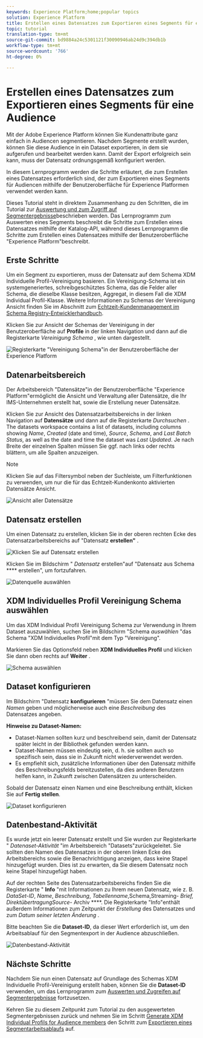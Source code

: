 ```yaml
---
keywords: Experience Platform;home;popular topics
solution: Experience Platform
title: Erstellen eines Datensatzes zum Exportieren eines Segments für eine Audience
topic: tutorial
translation-type: tm+mt
source-git-commit: bd9884a24c5301121f30090946ab24d9c394db1b
workflow-type: tm+mt
source-wordcount: '766'
ht-degree: 0%

---
```



# Erstellen eines Datensatzes zum Exportieren eines Segments für eine Audience

Mit der Adobe Experience Platform können Sie Kundenattribute ganz einfach in Audiencen segmentieren. Nachdem Segmente erstellt wurden, können Sie diese Audience in ein Dataset exportieren, in dem sie aufgerufen und bearbeitet werden kann. Damit der Export erfolgreich sein kann, muss der Datensatz ordnungsgemäß konfiguriert werden.

In diesem Lernprogramm werden die Schritte erläutert, die zum Erstellen eines Datensatzes erforderlich sind, der zum Exportieren eines Segments für Audiencen mithilfe der Benutzeroberfläche für Experience Platformen verwendet werden kann.

Dieses Tutorial steht in direktem Zusammenhang zu den Schritten, die im Tutorial zur [Auswertung und zum Zugriff auf Segmentergebnisse](./evaluate-a-segment.md)beschrieben werden. Das Lernprogramm zum Auswerten eines Segments beschreibt die Schritte zum Erstellen eines Datensatzes mithilfe der Katalog-API, während dieses Lernprogramm die Schritte zum Erstellen eines Datensatzes mithilfe der Benutzeroberfläche &quot;Experience Platform&quot;beschreibt.

## Erste Schritte

Um ein Segment zu exportieren, muss der Datensatz auf dem Schema XDM Individuelle Profil-Vereinigung basieren. Ein Vereinigung-Schema ist ein systemgeneriertes, schreibgeschütztes Schema, das die Felder aller Schema, die dieselbe Klasse besitzen, Aggregat, in diesem Fall die XDM Individual Profil-Klasse. Weitere Informationen zu Schemas der Vereinigung Ansicht finden Sie im Abschnitt zum [Echtzeit-Kundenmanagement im Schema Registry-Entwicklerhandbuch](../../xdm/schema/composition.md#union).

Klicken Sie zur Ansicht der Schemas der Vereinigung in der Benutzeroberfläche auf **Profile** in der linken Navigation und dann auf die Registerkarte *Vereinigung Schema* , wie unten dargestellt.

![Registerkarte &quot;Vereinigung Schema&quot;in der Benutzeroberfläche der Experience Platform](../images/tutorials/segment-export-dataset/union-schema-ui.png)


## Datenarbeitsbereich

Der Arbeitsbereich &quot;Datensätze&quot;in der Benutzeroberfläche &quot;Experience Platform&quot;ermöglicht die Ansicht und Verwaltung aller Datensätze, die Ihr IMS-Unternehmen erstellt hat, sowie die Erstellung neuer Datensätze.

Klicken Sie zur Ansicht des Datensatzarbeitsbereichs in der linken Navigation auf **Datensätze** und dann auf die Registerkarte *Durchsuchen* . The datasets workspace contains a list of datasets, including columns showing *Name*, *Created* (date and time), *Source*, *Schema*, and *Last Batch Status*, as well as the date and time the dataset was *Last Updated*. Je nach Breite der einzelnen Spalten müssen Sie ggf. nach links oder rechts blättern, um alle Spalten anzuzeigen.

>[!NOTE]
>
>Klicken Sie auf das Filtersymbol neben der Suchleiste, um Filterfunktionen zu verwenden, um nur die für das Echtzeit-Kundenkonto aktivierten Datensätze Ansicht.

![Ansicht aller Datensätze](../images/tutorials/segment-export-dataset/datasets-workspace.png)

## Datensatz erstellen

Um einen Datensatz zu erstellen, klicken Sie in der oberen rechten Ecke des Datensatzarbeitsbereichs auf &quot;Datensatz **erstellen&quot;** .

![Klicken Sie auf Datensatz erstellen](../images/tutorials/segment-export-dataset/dataset-click-create.png)

Klicken Sie im Bildschirm &quot; *Datensatz* erstellen&quot;auf &quot;Datensatz aus Schema **** erstellen&quot;, um fortzufahren.

![Datenquelle auswählen](../images/tutorials/segment-export-dataset/create-dataset.png)

## XDM Individuelles Profil Vereinigung Schema auswählen

Um das XDM Individual Profil Vereinigung Schema zur Verwendung in Ihrem Dataset auszuwählen, suchen Sie im Bildschirm &quot;Schema *auswählen* &quot;das Schema &quot;XDM Individuelles Profil&quot;mit dem Typ &quot;Vereinigung&quot;.

Markieren Sie das Optionsfeld neben **XDM Individuelles Profil** und klicken Sie dann oben rechts auf **Weiter** .

![Schema auswählen](../images/tutorials/segment-export-dataset/select-schema.png)

## Dataset konfigurieren

Im Bildschirm &quot;Datensatz **konfigurieren** &quot;müssen Sie dem Datensatz einen *Namen* geben und möglicherweise auch eine *Beschreibung* des Datensatzes angeben.

**Hinweise zu Dataset-Namen:**
- Dataset-Namen sollten kurz und beschreibend sein, damit der Datensatz später leicht in der Bibliothek gefunden werden kann.
- Dataset-Namen müssen eindeutig sein, d. h. sie sollten auch so spezifisch sein, dass sie in Zukunft nicht wiederverwendet werden.
- Es empfiehlt sich, zusätzliche Informationen über den Datensatz mithilfe des Beschreibungsfelds bereitzustellen, da dies anderen Benutzern helfen kann, in Zukunft zwischen Datensätzen zu unterscheiden.

Sobald der Datensatz einen Namen und eine Beschreibung enthält, klicken Sie auf **Fertig stellen**.

![Dataset konfigurieren](../images/tutorials/segment-export-dataset/configure-dataset.png)

## Datenbestand-Aktivität

Es wurde jetzt ein leerer Datensatz erstellt und Sie wurden zur Registerkarte &quot; *Datenaset-Aktivität* &quot;im Arbeitsbereich &quot;Datasets&quot;zurückgeleitet. Sie sollten den Namen des Datensatzes in der oberen linken Ecke des Arbeitsbereichs sowie die Benachrichtigung anzeigen, dass keine Stapel hinzugefügt wurden. Dies ist zu erwarten, da Sie diesem Datensatz noch keine Stapel hinzugefügt haben.

Auf der rechten Seite des Datensatzarbeitsbereichs finden Sie die Registerkarte &quot; **Info** &quot;mit Informationen zu Ihrem neuen Datensatz, wie z. B. *DataSet-ID*, *Name*, *Beschreibung*, *Tabellenname*,Schema,Streaming- *Brief, DirektübertragungSource-* Archiv ****. Die Registerkarte &quot;Info&quot;enthält außerdem Informationen zum Zeitpunkt der *Erstellung* des Datensatzes und zum *Datum seiner letzten Änderung* .

Bitte beachten Sie die **Dataset-ID**, da dieser Wert erforderlich ist, um den Arbeitsablauf für den Segmentexport in der Audience abzuschließen.

![Datenbestand-Aktivität](../images/tutorials/segment-export-dataset/dataset-activity.png)

## Nächste Schritte

Nachdem Sie nun einen Datensatz auf Grundlage des Schemas XDM Individuelle Profil-Vereinigung erstellt haben, können Sie die **Dataset-ID** verwenden, um das Lernprogramm zum [Auswerten und Zugreifen auf Segmentergebnisse](./evaluate-a-segment.md) fortzusetzen.

Kehren Sie zu diesem Zeitpunkt zum Tutorial zu den ausgewerteten Segmentergebnissen zurück und nehmen Sie im Schritt [Generate XDM Individual Profils for Audience members](./evaluate-a-segment.md#generate-profiles-for-audience-members) den Schritt zum [Exportieren eines Segmentarbeitsablaufs](./evaluate-a-segment.md#export-a-segment) auf.
